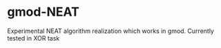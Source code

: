 # gmod-NEAT
Experimental NEAT algorithm realization which works in gmod. Currently tested in XOR task
